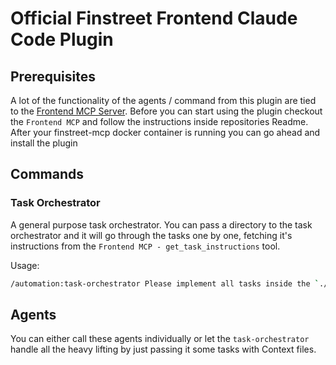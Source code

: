 # Official Finstreet Frontend Claude Code Plugin

## Prerequisites

A lot of the functionality of the agents / command from this plugin are tied to the [Frontend MCP Server](https://github.com/finstreet/frontend-mcp). Before you can start using the plugin checkout the `Frontend MCP` and follow the instructions inside repositories Readme. After your finstreet-mcp docker container is running you can go ahead and install the plugin

## Commands

### Task Orchestrator

A general purpose task orchestrator. You can pass a directory to the task orchestrator and it will go through the tasks one by one, fetching it's instructions from the `Frontend MCP - get_task_instructions` tool. 

Usage:

```sh
/automation:task-orchestrator Please implement all tasks inside the `./context/master_data` directory. 
```

## Agents

You can either call these agents individually or let the `task-orchestrator` handle all the heavy lifting by just passing it some tasks with Context files. 